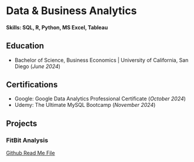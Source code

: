 # Data & Business Analytics

#### Skills: SQL, R, Python, MS Excel, Tableau

## Education
- Bachelor of Science, Business Economics | University of California, San Diego
(_June 2024_)

## Certifications
- Google: Google Data Analytics Professional Certificate (_October 2024_)
- Udemy: The Ultimate MySQL Bootcamp (_November 2024_)

## Projects
### FitBit Analysis
[Github Read Me File](https://github.com/matthewarucan/Google-Data-Analytics-Case-Study)
